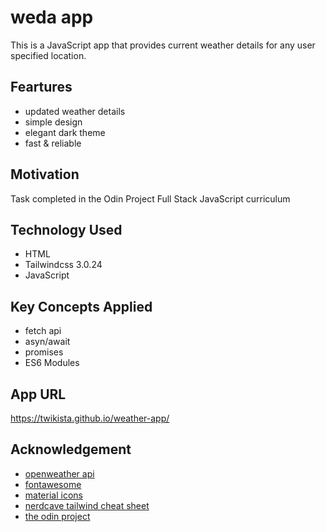 # weda app

This is a JavaScript app that provides current weather details for any user specified location.

## Feartures

- updated weather details
- simple design
- elegant dark theme
- fast & reliable

## Motivation

Task completed in the Odin Project Full Stack JavaScript curriculum

## Technology Used

- HTML
- Tailwindcss 3.0.24
- JavaScript

## Key Concepts Applied

- fetch api
- asyn/await
- promises
- ES6 Modules

## App URL

https://twikista.github.io/weather-app/

## Acknowledgement

- [openweather api](https://openweathermap.org)
- [fontawesome](https://fontawesome.com)
- [material icons](https://fonts.google.com/icons)
- [nerdcave tailwind cheat sheet](https://nerdcave.com/tailwind-cheat-sheet)
- [the odin project](https://www.theodinproject.com/)
